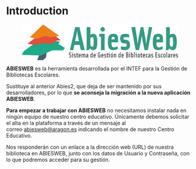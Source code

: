 # Introduction


**<img src="img/abies_web_md.jpg" width="423" height="97" alt="Abiesweb" style="display: block; margin-left: auto; margin-right: auto;" />**



**ABIESWEB** es la herramienta desarrollada por el INTEF para la Gestión de Bibliotecas Escolares.

Sustituye al anterior Abies2, que deja de ser mantenido por sus desarrolladores, por lo que **se aconseja la migración a la nueva aplicación ABIESWEB**.

**Para empezar a trabajar con ABIESWEB** no necesitamos instalar nada en ningún equipo de nuestro centro educativo. Únicamente debemos solicitar el alta en la plataforma a través de un mensaje al correo [abiesweb@aragon.es](mailto:abiesweb@aragon.es) indicando el nombre de nuestro Centro Educativo.

Nos responderán con un enlace a la dirección web (URL) de nuestra biblioteca en ABIESWEB, junto con los datos de Usuario y Contraseña, con lo que podremos acceder para su gestión.

